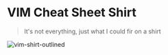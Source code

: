 # VIM Cheat Sheet Shirt

> It's not everything, just what I could fir on a shirt

![vim-shirt-outlined](https://user-images.githubusercontent.com/516342/27599242-c8499620-5b70-11e7-858c-6d46fe733e9c.png)
